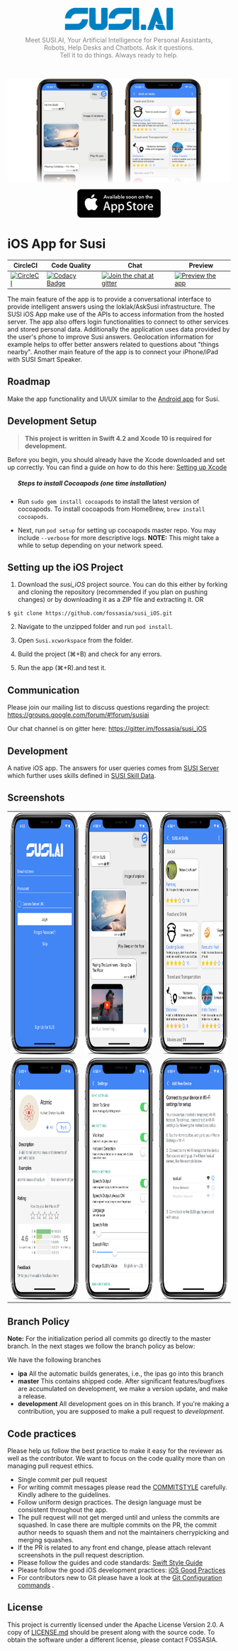 <p align="center"><img src="docs/_static/susi-logo.png" height="50" align="center"></p>

<p align="center" style="color: gray;">
Meet SUSI.AI, Your Artificial Intelligence for Personal Assistants,<br> Robots, Help Desks and Chatbots. Ask it questions.<br> Tell it to do things. Always ready to help.
</p>

<br />

<p align="center"><img src="docs/_static/susi_app_mask.png" align="center"></p>

<p align="center">  
  <a href=https://github.com/fossasia/susi_iOS>
  <img alt="Download on the app store" src="docs/_static/susi_app_store_bedge.png" height="64">
  </a>
</p>

# iOS App for Susi

| **CircleCI** | **Code Quality** | **Chat** | **Preview** |
|--------------|------------------|----------|-------------|
| [![CircleCI](https://circleci.com/gh/fossasia/susi_iOS.svg?style=svg)](https://circleci.com/gh/fossasia/susi_iOS) | [![Codacy Badge](https://api.codacy.com/project/badge/Grade/4faa165463a44fffbd23f319d78a26ea)](https://www.codacy.com/app/mb/susi_iOS?utm_source=github.com&utm_medium=referral&utm_content=fossasia/susi_iOS&utm_campaign=badger) | [![Join the chat at gitter](https://badges.gitter.im/fossasia/susi_iOS.svg)](https://gitter.im/fossasia/susi_iOS?utm_source=badge&utm_medium=badge&utm_campaign=pr-badge&utm_content=badge) | [![Preview the app](https://img.shields.io/badge/Preview-Appetize.io-orange.svg)](https://appetize.io/app/bngee02t60ambqz5ed3kjgfgkm) |

The main feature of the app is to provide a conversational interface to provide intelligent answers using the loklak/AskSusi infrastructure. The SUSI iOS App make use of the APIs to access information from the hosted server. The app also offers login functionalities to connect to other services and stored personal data. Additionally the application uses data provided by the user's phone to improve Susi answers. Geolocation information for example helps to offer better answers related to questions about "things nearby". Another main feature of the app is to connect your iPhone/iPad with SUSI Smart Speaker.

## Roadmap

Make the app functionality and UI/UX similar to the [Android app](https://github.com/fossasia/susi_android) for Susi.

## Development Setup
> __This project is written in Swift 4.2 and Xcode 10 is required for development.__

Before you begin, you should already have the Xcode downloaded and set up correctly. You can find a guide on how to do this here: [Setting up Xcode](https://developer.apple.com/xcode/)

##### &nbsp;&nbsp;&nbsp;&nbsp;&nbsp;&nbsp; Steps to install Cocoapods (one time installation)

- Run `sudo gem install cocoapods` to install the latest version of cocoapods. To install cocoapods from HomeBrew, `brew install cocoapods`.

-  Next, run `pod setup` for setting up cocoapods master repo. You may include `--verbose` for more descriptive logs.
**NOTE:** This might take a while to setup depending on your network speed.

## Setting up the iOS Project

1. Download the _susi_iOS_ project source. You can do this either by forking and cloning the repository (recommended if you plan on pushing changes) or by downloading it as a ZIP file and extracting it. OR
```
$ git clone https://github.com/fossasia/susi_iOS.git
```

2. Navigate to the unzipped folder and run `pod install`.

3. Open `Susi.xcworkspace` from the folder.

4. Build the project (⌘+B) and check for any errors.

5. Run the app (⌘+R).and test it.

## Communication

Please join our mailing list to discuss questions regarding the project: https://groups.google.com/forum/#!forum/susiai

Our chat channel is on gitter here: https://gitter.im/fossasia/susi_iOS

## Development

A native iOS app. The answers for user queries comes from [SUSI Server](https://github.com/fossasia/susi_server) which further uses skills defined in [SUSI Skill Data](https://github.com/fossasia/susi_skill_data).

## Screenshots

<table>
  <tr>
    <td><img src="docs/_static/Screen1.png" height = "545" width="271.25"></td>
    <td><img src="docs/_static/Screen2.png" height = "545" width="271.25"></td>
    <td><img src="docs/_static/Screen3.png" height = "545" width="271.25"></td>
  </tr>
  <tr>
    <td><img src="docs/_static/Screen4.png" height = "545" width="271.25"></td>
    <td><img src="docs/_static/Screen5.png" height = "545" width="271.25"></td>
    <td><img src="docs/_static/Screen6.png" height = "545" width="271.25"></td>
  </tr>
</table>

## Branch Policy

**Note:** For the initialization period all commits go directly to the master branch. In the next stages we follow the branch policy as below:

We have the following branches
* **ipa**
All the automatic builds generates, i.e., the ipas go into this branch
* **master**
This contains shipped code. After significant features/bugfixes are accumulated on development, we make a version update, and make a release.
* **development**
All development goes on in this branch. If you're making a contribution,
you are supposed to make a pull request to _development_.


## Code practices

Please help us follow the best practice to make it easy for the reviewer as well as the contributor. We want to focus on the code quality more than on managing pull request ethics. 

* Single commit per pull request
* For writing commit messages please read the [COMMITSTYLE](docs/commitStyle.md) carefully. Kindly adhere to the guidelines.
* Follow uniform design practices. The design language must be consistent throughout the app.
* The pull request will not get merged until and unless the commits are squashed. In case there are multiple commits on the PR, the commit author needs to squash them and not the maintainers cherrypicking and merging squashes.
* If the PR is related to any front end change, please attach relevant screenshots in the pull request description.
* Please follow the guides and code standards: [Swift Style Guide](https://google.github.io/swift/)
* Please follow the good iOS development practices: [iOS Good Practices](https://github.com/futurice/ios-good-practices)
* For contributors new to Git please have a look at the [Git Configuration commands](docs/gitconfiguration.md) .

## License

This project is currently licensed under the Apache License Version 2.0. A copy of [LICENSE.md](https://github.com/fossasia/susi_iOS/blob/master/LICENSE) should be present along with the source code. To obtain the software under a different license, please contact FOSSASIA.


